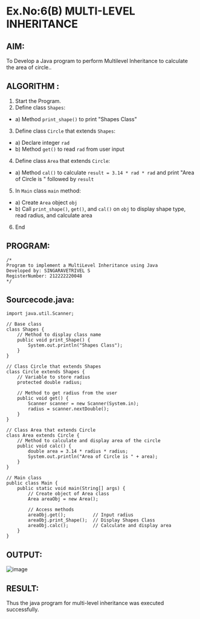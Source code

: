 # Ex.No:6(B) MULTI-LEVEL INHERITANCE

## AIM:
To Develop a Java program to perform Multilevel Inheritance to calculate the area of circle..

## ALGORITHM :
1.	Start the Program.
2.	Define class `Shapes`:
-	a) Method `print_shape()` to print "Shapes Class"
3.	Define class `Circle` that extends `Shapes`:
-	a) Declare integer `rad`
-	b) Method `get()` to read `rad` from user input
4.	Define class `Area` that extends `Circle`:
-	a) Method `cal()` to calculate `result = 3.14 * rad * rad` and print "Area of Circle is " followed by `result`
5.	In `Main` class `main` method:
-	a) Create `Area` object `obj`
-	b) Call `print_shape()`, `get()`, and `cal()` on `obj` to display shape type, read radius, and calculate area
6.	End


## PROGRAM:
 ```
/*
Program to implement a MultiLevel Inheritance using Java
Developed by: SINGARAVETRIVEL S
RegisterNumber: 212222220048
*/
```

## Sourcecode.java:
```
import java.util.Scanner;

// Base class
class Shapes {
    // Method to display class name
    public void print_Shape() {
        System.out.println("Shapes Class");
    }
}

// Class Circle that extends Shapes
class Circle extends Shapes {
    // Variable to store radius
    protected double radius;

    // Method to get radius from the user
    public void get() {
        Scanner scanner = new Scanner(System.in);
        radius = scanner.nextDouble();
    }
}

// Class Area that extends Circle
class Area extends Circle {
    // Method to calculate and display area of the circle
    public void calc() {
        double area = 3.14 * radius * radius;
        System.out.println("Area of Circle is " + area);
    }
}

// Main class
public class Main {
    public static void main(String[] args) {
        // Create object of Area class
        Area areaObj = new Area();

        // Access methods
        areaObj.get();          // Input radius
        areaObj.print_Shape();  // Display Shapes Class
        areaObj.calc();         // Calculate and display area
    }
}
```

## OUTPUT:

![image](https://github.com/user-attachments/assets/5068a0f2-8e7a-4376-8be8-791f56836439)

## RESULT:
Thus the java program for multi-level inheritance was executed successfully.





